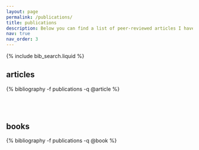 ```yaml
---
layout: page
permalink: /publications/
title: publications
description: Below you can find a list of peer-reviewed articles I have (co-)​authored. There is also a list of books I have (co-)​authored or (co-)​edited.
nav: true
nav_order: 3
---
```


<!-- _pages/publications.md -->

<!-- Bibsearch Feature -->

{% include bib_search.liquid %}

<div class="publications">

<h2>articles</h2>

{% bibliography -f publications -q @article %}

<h2 style="margin-top: 80px;">books</h2>

{% bibliography -f publications -q @book %}

</div>
